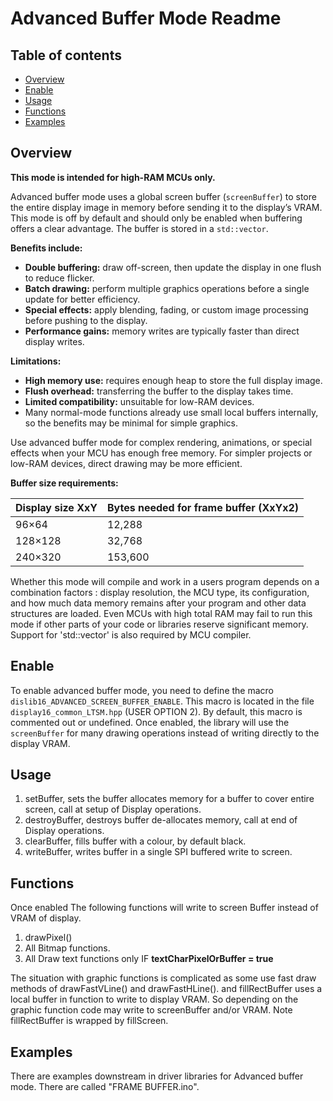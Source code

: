 # Advanced Buffer Mode Readme

## Table of contents

* [Overview](#overview)  
* [Enable](#enable)  
* [Usage](#usage)  
* [Functions](#functions)  
* [Examples](#examples)

## Overview

**This mode is intended for high-RAM MCUs only.**

Advanced buffer mode uses a global screen buffer (`screenBuffer`) to store the entire display 
image in memory before sending it to the display’s VRAM. 
This mode is off by default and should only be enabled when buffering offers a clear advantage.
The buffer is stored in a `std::vector`.

**Benefits include:**
- **Double buffering:** draw off-screen, then update the display in one flush to reduce flicker.
- **Batch drawing:** perform multiple graphics operations before a single update for better efficiency.
- **Special effects:** apply blending, fading, or custom image processing before pushing to the display.
- **Performance gains:** memory writes are typically faster than direct display writes.

**Limitations:**
- **High memory use:** requires enough heap to store the full display image.
- **Flush overhead:** transferring the buffer to the display takes time.
- **Limited compatibility:** unsuitable for low-RAM devices.
- Many normal-mode functions already use small local buffers internally, so the benefits may be minimal for simple graphics.

Use advanced buffer mode for complex rendering, animations, or special effects when your MCU has enough free memory. For simpler projects or low-RAM devices, direct drawing may be more efficient.

**Buffer size requirements:**

| Display size XxY | Bytes needed for frame buffer (XxYx2) |
| ------------ | ------------ |
| 96×64         | 12,288  |
| 128×128       | 32,768   |
| 240×320       | 153,600 |

Whether this mode will compile and work in a users program depends on a combination factors 
: display resolution, the MCU type, its configuration, 
and how much data memory remains after your program and other data structures are loaded. 
Even MCUs with high total RAM may fail to run this mode if other parts of your code or libraries 
reserve significant memory. Support for 'std::vector' is also required by MCU compiler.


## Enable

To enable advanced buffer mode, you need to define the macro `dislib16_ADVANCED_SCREEN_BUFFER_ENABLE`. 
This macro is located in the file `display16_common_LTSM.hpp` (USER OPTION 2). 
By default, this macro is commented out or undefined. 
Once enabled, the library will use the `screenBuffer` for many drawing operations instead of 
writing directly to the display VRAM.

## Usage

1. setBuffer, sets the buffer allocates memory for a buffer to cover entire screen, call at setup of Display operations.
2. destroyBuffer, destroys buffer de-allocates memory, call at end of Display operations.
3. clearBuffer, fills buffer with a colour, by default black.
4. writeBuffer, writes buffer in a single SPI buffered write to screen.

## Functions

Once enabled The following functions will write to screen Buffer instead of 
VRAM of display.

1. drawPixel()
2. All Bitmap functions.
3. All Draw text functions only IF **textCharPixelOrBuffer = true** 

The situation with graphic functions is complicated as some use 
fast draw methods of drawFastVLine() and drawFastHLine().
and fillRectBuffer uses a local buffer in function to write to display VRAM.
So depending on the graphic function code may write to screenBuffer and/or VRAM. 
Note fillRectBuffer is wrapped by fillScreen. 

## Examples

There are examples downstream in driver libraries for Advanced buffer mode. There are called "FRAME BUFFER.ino".
